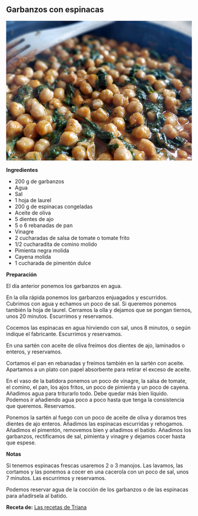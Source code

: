 ## Garbanzos con espinacas

![Garbanzos con espinacas](../../uploads/images/garbanzos-con-espinacas.jpg "Garbanzos con espinacas")

**Ingredientes**

- 200 g de garbanzos
- Agua
- Sal
- 1 hoja de laurel
- 200 g de espinacas congeladas
- Aceite de oliva
- 5 dientes de ajo
- 5 o 6 rebanadas de pan
- Vinagre
- 2 cucharadas de salsa de tomate o tomate frito
- 1/2 cucharadita de comino molido
- Pimienta negra molida
- Cayena molida
- 1 cucharada de pimentón dulce 

**Preparación**

El día anterior ponemos los garbanzos en agua.

En la olla rápida ponemos los garbanzos enjuagados y escurridos. Cubrimos con agua y echamos un poco de sal. Si queremos ponemos también la hoja de laurel. Cerramos la olla y dejamos que se pongan tiernos, unos 20 minutos. Escurrimos y reservamos.

Cocemos las espinacas en agua hirviendo con sal, unos 8 minutos, o según indique el fabricante. Escurrimos y reservamos.

En una sartén con aceite de oliva freímos dos dientes de ajo, laminados o enteros, y reservamos.

Cortamos el pan en rebanadas y freímos también en la sartén con aceite. Apartamos a un plato con papel absorbente para retirar el exceso de aceite.

En el vaso de la batidora ponemos un poco de vinagre, la salsa de tomate, el comino, el pan, los ajos fritos, un poco de pimienta y un poco de cayena. Añadimos agua para triturarlo todo. Debe quedar más bien líquido. Podemos ir añadiendo agua poco a poco hasta que tenga la consistencia que queremos. Reservamos.

Ponemos la sartén al fuego con un poco de aceite de oliva y doramos tres dientes de ajo enteros. Añadimos las espinacas escurridas y rehogamos. Añadimos el pimentón, removemos bien y añadimos el batido. Añadimos los garbanzos, rectificamos de sal, pimienta y vinagre y dejamos cocer hasta que espese.

**Notas**

Si tenemos espinacas frescas usaremos 2 o 3 manojos. Las lavamos, las cortamos y las ponemos a cocer en una cacerola con un poco de sal, unos 7 minutos. Las escurrimos y reservamos.

Podemos reservar agua de la cocción de los garbanzos o de las espinacas para añadírsela al batido.

**Receta de:** [Las recetas de Triana](http://www.lasrecetasdetriana.com/2013/02/espinacas-con-garbanzos-en-triana.html)